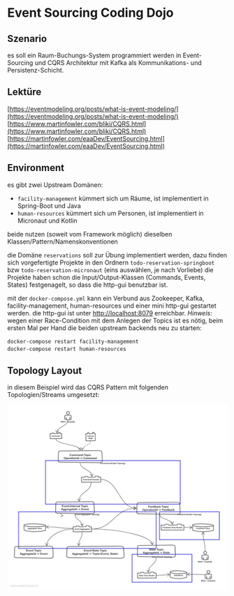 # Event Sourcing Coding Dojo

## Szenario

es soll ein Raum-Buchungs-System programmiert werden in Event-Sourcing und CQRS Architektur mit Kafka als Kommunikations- und Persistenz-Schicht.

## Lektüre

[https://eventmodeling.org/posts/what-is-event-modeling/](https://eventmodeling.org/posts/what-is-event-modeling/)
[https://www.martinfowler.com/bliki/CQRS.html](https://www.martinfowler.com/bliki/CQRS.html)
[https://martinfowler.com/eaaDev/EventSourcing.html](https://martinfowler.com/eaaDev/EventSourcing.html)

## Environment

es gibt zwei Upstream Domänen:
- `facility-management` kümmert sich um Räume, ist implementiert in Spring-Boot und Java 
- `human-resources` kümmert sich um Personen, ist implementiert in Micronaut und Kotlin

beide nutzen (soweit vom Framework möglich) dieselben Klassen/Pattern/Namenskonventionen

die Domäne `reservations` soll zur Übung implementiert werden, dazu finden sich vorgefertigte Projekte in den Ordnern `todo-reservation-springboot` bzw `todo-reservation-micronaut` (eins auswählen, je nach Vorliebe)
die Projekte haben schon die Input/Output-Klassen (Commands, Events, States) festgenagelt, so dass die http-gui benutzbar ist.

mit der `docker-compose.yml` kann ein Verbund aus Zookeeper, Kafka, facility-management, human-resources und einer mini http-gui gestartet werden.
die http-gui ist unter [http://localhost:8079](http://localhost:8079) erreichbar.
*Hinweis*: wegen einer Race-Condition mit dem Anlegen der Topics ist es nötig, beim ersten Mal per Hand die beiden upstream backends neu zu starten:
````bash
docker-compose restart facility-management
docker-compose restart human-resources
````


## Topology Layout

in diesem Beispiel wird das CQRS Pattern mit folgenden Topologien/Streams umgesetzt:

![Ui Bunt](https://github.com/versicherungskammer/coding-dojo-event-sourcing/raw/main/topology.png)
